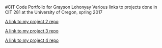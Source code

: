 #CIT Code Portfolio for Grayson Lohonyay
Various links to projects done in CIT 281 at the University of Oregon, spring 2017

[A link to my project 2 repo](https://uo-cit.github.io/p2-17S-graysonl/)

[A link to my project 3 repo](https://uo-cit.github.io/p3-17s-graysonl/)

[A link to my project 4 repo](https://uo-cit.github.io/p4-17s-graysonl/)
